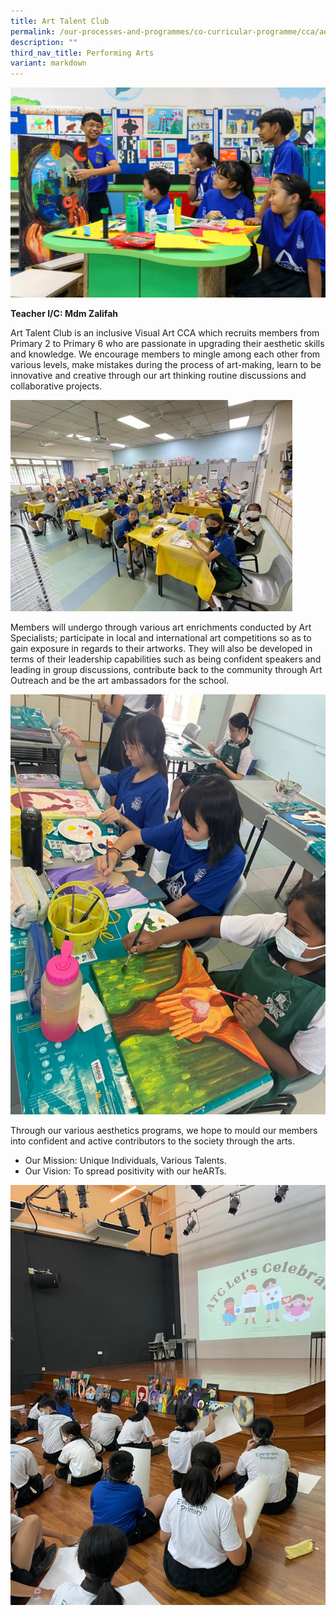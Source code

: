 ```yaml
---
title: Art Talent Club
permalink: /our-processes-and-programmes/co-curricular-programme/cca/aesthetics/art-talent-club/
description: ""
third_nav_title: Performing Arts
variant: markdown
---
```

![](/images/CCA%20Photos/img_3212.jpg)

**Teacher I/C:  Mdm Zalifah** 


Art Talent Club is an inclusive Visual Art CCA which recruits members from Primary 2 to Primary 6 who are passionate in upgrading their aesthetic skills and knowledge. We encourage members to mingle among each other from various levels, make mistakes during the process of art-making, learn to be innovative and creative through our art thinking routine discussions and collaborative projects.

![](/images/Department%20Photos/CCA/Art%20Talent%20Club/art%20talent%20club%202.jpg)

Members will undergo through various art enrichments conducted by Art Specialists; participate in local and international art competitions so as to gain exposure in regards to their artworks. They will also be developed in terms of their leadership capabilities such as being confident speakers and leading in group discussions, contribute back to the community through Art Outreach and be the art ambassadors for the school.

![](/images/Department%20Photos/CCA/Art%20Talent%20Club/art%20talent%20club%203.jpg)

Through our various aesthetics programs, we hope to mould our members into confident and active contributors to the society through the arts.

* Our Mission: Unique Individuals, Various Talents.
* Our Vision: To spread positivity with our&nbsp;heARTs.

![](/images/Department%20Photos/CCA/Art%20Talent%20Club/art%20talent%20club%201.jpg)